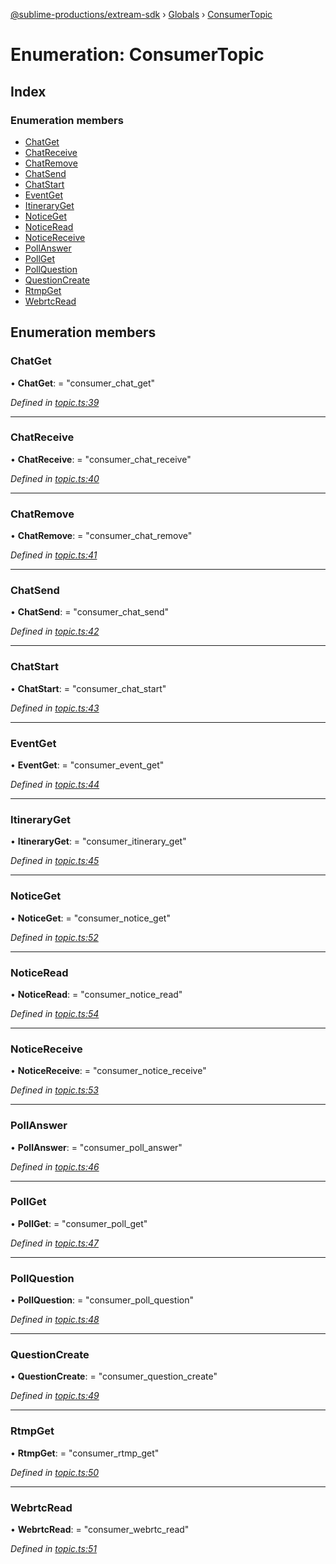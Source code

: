 [@sublime-productions/extream-sdk](../README.md) › [Globals](../globals.md) › [ConsumerTopic](consumertopic.md)

# Enumeration: ConsumerTopic

## Index

### Enumeration members

* [ChatGet](consumertopic.md#chatget)
* [ChatReceive](consumertopic.md#chatreceive)
* [ChatRemove](consumertopic.md#chatremove)
* [ChatSend](consumertopic.md#chatsend)
* [ChatStart](consumertopic.md#chatstart)
* [EventGet](consumertopic.md#eventget)
* [ItineraryGet](consumertopic.md#itineraryget)
* [NoticeGet](consumertopic.md#noticeget)
* [NoticeRead](consumertopic.md#noticeread)
* [NoticeReceive](consumertopic.md#noticereceive)
* [PollAnswer](consumertopic.md#pollanswer)
* [PollGet](consumertopic.md#pollget)
* [PollQuestion](consumertopic.md#pollquestion)
* [QuestionCreate](consumertopic.md#questioncreate)
* [RtmpGet](consumertopic.md#rtmpget)
* [WebrtcRead](consumertopic.md#webrtcread)

## Enumeration members

###  ChatGet

• **ChatGet**: = "consumer_chat_get"

*Defined in [topic.ts:39](https://github.com/Extream-SaaS/ex-sdk/blob/6a99c99/src/topic.ts#L39)*

___

###  ChatReceive

• **ChatReceive**: = "consumer_chat_receive"

*Defined in [topic.ts:40](https://github.com/Extream-SaaS/ex-sdk/blob/6a99c99/src/topic.ts#L40)*

___

###  ChatRemove

• **ChatRemove**: = "consumer_chat_remove"

*Defined in [topic.ts:41](https://github.com/Extream-SaaS/ex-sdk/blob/6a99c99/src/topic.ts#L41)*

___

###  ChatSend

• **ChatSend**: = "consumer_chat_send"

*Defined in [topic.ts:42](https://github.com/Extream-SaaS/ex-sdk/blob/6a99c99/src/topic.ts#L42)*

___

###  ChatStart

• **ChatStart**: = "consumer_chat_start"

*Defined in [topic.ts:43](https://github.com/Extream-SaaS/ex-sdk/blob/6a99c99/src/topic.ts#L43)*

___

###  EventGet

• **EventGet**: = "consumer_event_get"

*Defined in [topic.ts:44](https://github.com/Extream-SaaS/ex-sdk/blob/6a99c99/src/topic.ts#L44)*

___

###  ItineraryGet

• **ItineraryGet**: = "consumer_itinerary_get"

*Defined in [topic.ts:45](https://github.com/Extream-SaaS/ex-sdk/blob/6a99c99/src/topic.ts#L45)*

___

###  NoticeGet

• **NoticeGet**: = "consumer_notice_get"

*Defined in [topic.ts:52](https://github.com/Extream-SaaS/ex-sdk/blob/6a99c99/src/topic.ts#L52)*

___

###  NoticeRead

• **NoticeRead**: = "consumer_notice_read"

*Defined in [topic.ts:54](https://github.com/Extream-SaaS/ex-sdk/blob/6a99c99/src/topic.ts#L54)*

___

###  NoticeReceive

• **NoticeReceive**: = "consumer_notice_receive"

*Defined in [topic.ts:53](https://github.com/Extream-SaaS/ex-sdk/blob/6a99c99/src/topic.ts#L53)*

___

###  PollAnswer

• **PollAnswer**: = "consumer_poll_answer"

*Defined in [topic.ts:46](https://github.com/Extream-SaaS/ex-sdk/blob/6a99c99/src/topic.ts#L46)*

___

###  PollGet

• **PollGet**: = "consumer_poll_get"

*Defined in [topic.ts:47](https://github.com/Extream-SaaS/ex-sdk/blob/6a99c99/src/topic.ts#L47)*

___

###  PollQuestion

• **PollQuestion**: = "consumer_poll_question"

*Defined in [topic.ts:48](https://github.com/Extream-SaaS/ex-sdk/blob/6a99c99/src/topic.ts#L48)*

___

###  QuestionCreate

• **QuestionCreate**: = "consumer_question_create"

*Defined in [topic.ts:49](https://github.com/Extream-SaaS/ex-sdk/blob/6a99c99/src/topic.ts#L49)*

___

###  RtmpGet

• **RtmpGet**: = "consumer_rtmp_get"

*Defined in [topic.ts:50](https://github.com/Extream-SaaS/ex-sdk/blob/6a99c99/src/topic.ts#L50)*

___

###  WebrtcRead

• **WebrtcRead**: = "consumer_webrtc_read"

*Defined in [topic.ts:51](https://github.com/Extream-SaaS/ex-sdk/blob/6a99c99/src/topic.ts#L51)*

